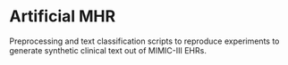 # Artificial MHR

Preprocessing and text classification scripts to reproduce experiments to generate synthetic clinical text out of MIMIC-III EHRs.
